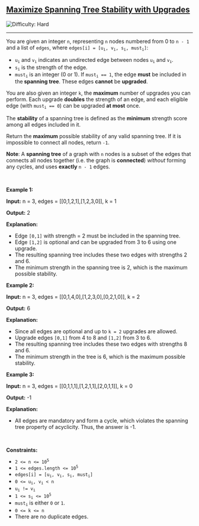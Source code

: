 <h2><a href="https://leetcode.com/problems/maximize-spanning-tree-stability-with-upgrades">Maximize Spanning Tree Stability with Upgrades</a></h2> <img src='https://img.shields.io/badge/Difficulty-Hard-red' alt='Difficulty: Hard' /><hr><p>You are given an integer <code>n</code>, representing <code>n</code> nodes numbered from 0 to <code>n - 1</code> and a list of <code>edges</code>, where <code>edges[i] = [u<sub>i</sub>, v<sub>i</sub>, s<sub>i</sub>, must<sub>i</sub>]</code>:</p>

<ul>
	<li><code>u<sub>i</sub></code> and <code>v<sub>i</sub></code> indicates an undirected edge between nodes <code>u<sub>i</sub></code> and <code>v<sub>i</sub></code>.</li>
	<li><code>s<sub>i</sub></code> is the strength of the edge.</li>
	<li><code>must<sub>i</sub></code> is an integer (0 or 1). If <code>must<sub>i</sub> == 1</code>, the edge <strong>must</strong> be included in the<strong> </strong><strong>spanning tree</strong>. These edges <strong>cannot</strong> be <strong>upgraded</strong>.</li>
</ul>

<p>You are also given an integer <code>k</code>, the <strong>maximum</strong> number of upgrades you can perform. Each upgrade <strong>doubles</strong> the strength of an edge, and each eligible edge (with <code>must<sub>i</sub> == 0</code>) can be upgraded <strong>at most</strong> once.</p>

<p>The <strong>stability</strong> of a spanning tree is defined as the <strong>minimum</strong> strength score among all edges included in it.</p>

<p>Return the <strong>maximum</strong> possible stability of any valid spanning tree. If it is impossible to connect all nodes, return <code>-1</code>.</p>

<p><strong>Note</strong>: A <strong>spanning tree</strong> of a graph with <code>n</code> nodes is a subset of the edges that connects all nodes together (i.e. the graph is <strong>connected</strong>) <em>without</em> forming any cycles, and uses <strong>exactly</strong> <code>n - 1</code> edges.</p>

<p>&nbsp;</p>
<p><strong class="example">Example 1:</strong></p>

<div class="example-block">
<p><strong>Input:</strong> <span class="example-io">n = 3, edges = [[0,1,2,1],[1,2,3,0]], k = 1</span></p>

<p><strong>Output:</strong> <span class="example-io">2</span></p>

<p><strong>Explanation:</strong></p>

<ul>
	<li>Edge <code>[0,1]</code> with strength = 2 must be included in the spanning tree.</li>
	<li>Edge <code>[1,2]</code> is optional and can be upgraded from 3 to 6 using one upgrade.</li>
	<li>The resulting spanning tree includes these two edges with strengths 2 and 6.</li>
	<li>The minimum strength in the spanning tree is 2, which is the maximum possible stability.</li>
</ul>
</div>

<p><strong class="example">Example 2:</strong></p>

<div class="example-block">
<p><strong>Input:</strong> <span class="example-io">n = 3, edges = [[0,1,4,0],[1,2,3,0],[0,2,1,0]], k = 2</span></p>

<p><strong>Output:</strong> <span class="example-io">6</span></p>

<p><strong>Explanation:</strong></p>

<ul>
	<li>Since all edges are optional and up to <code>k = 2</code> upgrades are allowed.</li>
	<li>Upgrade edges <code>[0,1]</code> from 4 to 8 and <code>[1,2]</code> from 3 to 6.</li>
	<li>The resulting spanning tree includes these two edges with strengths 8 and 6.</li>
	<li>The minimum strength in the tree is 6, which is the maximum possible stability.</li>
</ul>
</div>

<p><strong class="example">Example 3:</strong></p>

<div class="example-block">
<p><strong>Input:</strong> <span class="example-io">n = 3, edges = [[0,1,1,1],[1,2,1,1],[2,0,1,1]], k = 0</span></p>

<p><strong>Output:</strong> <span class="example-io">-1</span></p>

<p><strong>Explanation:</strong></p>

<ul>
	<li>All edges are mandatory and form a cycle, which violates the spanning tree property of acyclicity. Thus, the answer is -1.</li>
</ul>
</div>

<p>&nbsp;</p>
<p><strong>Constraints:</strong></p>

<ul>
	<li><code>2 &lt;= n &lt;= 10<sup>5</sup></code></li>
	<li><code>1 &lt;= edges.length &lt;= 10<sup>5</sup></code></li>
	<li><code>edges[i] = [u<sub>i</sub>, v<sub>i</sub>, s<sub>i</sub>, must<sub>i</sub>]</code></li>
	<li><code>0 &lt;= u<sub>i</sub>, v<sub>i</sub> &lt; n</code></li>
	<li><code>u<sub>i</sub> != v<sub>i</sub></code></li>
	<li><code>1 &lt;= s<sub>i</sub> &lt;= 10<sup>5</sup></code></li>
	<li><code>must<sub>i</sub></code> is either <code>0</code> or <code>1</code>.</li>
	<li><code>0 &lt;= k &lt;= n</code></li>
	<li>There are no duplicate edges.</li>
</ul>
